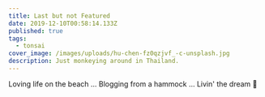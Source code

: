 ```yaml
---
title: Last but not Featured
date: 2019-12-10T00:58:14.133Z
published: true
tags:
  - tonsai
cover_image: /images/uploads/hu-chen-fz0qzjvf_-c-unsplash.jpg
description: Just monkeying around in Thailand.
---
```

Loving life on the beach ... Blogging from a hammock ... Livin' the dream 🍹
